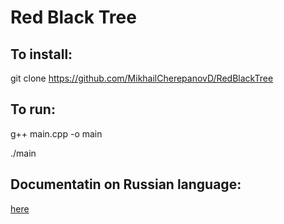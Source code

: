 # Red Black Tree

## To install:

git clone https://github.com/MikhailCherepanovD/RedBlackTree

## To run:

g++ main.cpp -o main

./main

## Documentatin on Russian language:

[here](https://github.com/MikhailCherepanovD/RedBlackTree/blob/main/Documentation.pdf)
